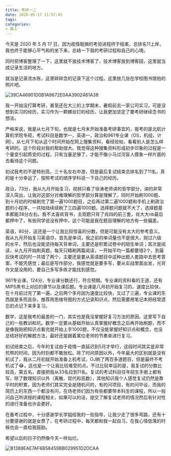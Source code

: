 ```yaml
---
title: 考研一二
date: 2020-05-17 11:57:45
tags:
categories:
- 路上
---
```


今天是 2020 年 5 月 17 日，因为疫情耽搁的考验进程终于结束，总排名11上岸，我也终于能够心平气和的坐下来，总结一下我的考研过程和自己的心境。

同时把博客整理了一下，这里就不放技术博客了，技术博客放到博客园，这里就当成记录生活的地方。

就当是记录流水账，这里碎碎念的记录下这个过程。这里放几张在学校图书馆拍的照片吧。

![39CA46901D0B1A9672E0AA3902461A38](https://typora-img-tanwei.oss-cn-beijing.aliyuncs.com/img/39CA46901D0B1A9672E0AA3902461A38.jpg)

<!-- more -->

我一开始没打算考研，甚至还在大三的上学期末，暑假前去一家公司实习，可是没想到实习的经历，实习作为一颗螺丝钉的经历，让我更加坚定了要考研继续念书的想法。

严格来说，我是从七月下旬，也就是七月末开始准备考研事宜的，报考的是北航计算机学院专硕，考试科目是数学一，英语一，政治和961专业课（OS，机组，计网）。从七月下旬从这个时间开始在网上搜集资料，看经验帖，看看别人是怎么样考研的，这个阶段对我的帮助很大。我觉得这种搜集资料形成初步印象的过程是一个量变引起质变的过程，只有当量足够了，才能不像小马过河盲人摸象一样片面的去看待这个问题。

初试我考的不是特别高，三十名左右中游，但是最后复试结束总排名到了11名，真的是十分幸运了，按照考试的顺序学科说一下自己的经历。

政治，73分，我从九月开始复习，视频只看了徐涛老师讲的哲学部分，讲的非常深入简出，让我对这部分对难理解的哲学部分算是理解了。同时开始刷1000题，到十月初的时候刷完了第一遍1000题目，之后再过第二遍1000题和手机上刷政治题的小程序，一共陆陆续续刷了三四遍1000题，选择题问题就不大了，选择题基本都能38分左右。我不太喜欢背书，主观题只背了肖四的前三套，肖大大nb最后都押中了，有些同学说没有押中，这个可能是我在题目理解的地方有一些偏差。

英语，80分，这还是一个让我比较惊喜的分数，但是可能没有太大的参考意义。我从九月开始复习英语😓，首先是单词，我之前的单词量也不是很大，刚过六级的水平，然后也没能坚持每天背单词，主要还是积累试卷中的陌生单词；其次是阅读，从九月开始刷真题，每天只精刷两篇阅读，一开始平均一篇都要错2个，到最后快考试的时一共错了两个，主要还是要从英语题目中这种出题人套路中去思考答案，不能凭感觉；最后是写作部分，我感觉就是要多写，要从实战里面出发，光背作文是没用的，要自己多写多练才能找到感觉。

961专业课，124分，专业课分数还行，符合预期。专业课的资料看的王道，还有MIPS黑书上对应的章节以及课后题。专业课是八月初开始复习的，速度比较快，在十月前过完了第一遍，之后两个多月因为速度比较快，又过了三遍，专业课的东西就是多而且杂，推荐用思维导图的方式记录知识点，然后需要用笔记本把经常遗忘的点记下来多复习。

数学，这是我考的最差的一门，其实也是我没掌握好复习方法的原因，这里写下自己的一些教训和坑。数学一定要从基础开始认真掌握好概念之后再开始刷题，而不是像我刚把知识点看完就开始上手1000题，不仅没能掌握好知识点和概念，也没总结好好的解题方法，最好还是跟着某位老师的节奏来进行复习。

初试结束之后，今年的复试由于疫情一直延迟到5月才举行，这段时间其实是非常煎熬的时间，因为时刻都不敢放松。除了时间原因以外，今年最大的区别就是没有机试了，我从二月初就开始准备上机考试，OJ刷了两百多道题目，但是最终不考机试了😂，这也是一个让我比较难受的点。不过比较幸运的是，我复试的分数比较高，第五名，直接把我从33名拉到11名。复试的考试科目往年招生手册上都有写，除了数理知识以外（离散、现代和高数），其他知识我个人感觉复试仍然是靠平时的积累，因为老师们其实完全是随机问的，有的问项目，有的问毕设，而我的简历上的东西一个都没有问，在场老师们因为有些都要带本科生的课程，所以一般问自己所讲授的课程相关，如果可以的话，提交了解复试老师的情况然后有针对性的进行准备也许会更好。

在备考过程中，十分感谢学长学姐给我的一些指导，让我少走了很多弯路，还有十分要感谢的就是女票了，在考研过程中，每天都和我一起自习，在我心情低落的时候也会一直给我鼓励。

希望以后的日子仍然像今天一样灿烂。

![B1389EAE7AF6B58459BB029951D2DCAA](https://typora-img-tanwei.oss-cn-beijing.aliyuncs.com/img/B1389EAE7AF6B58459BB029951D2DCAA.jpg)